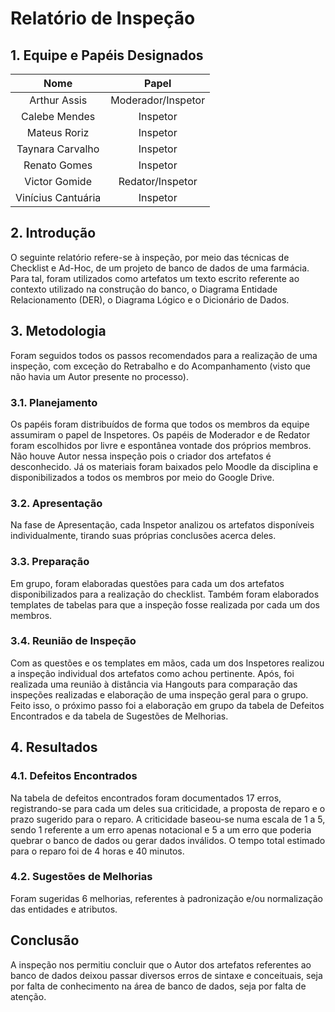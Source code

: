 # Relatório de Inspeção

## 1. Equipe e Papéis Designados

|        Nome        |       Papel         |
|:------------------:|:-------------------:|
|    Arthur Assis    |  Moderador/Inspetor |
|    Calebe Mendes   |       Inspetor      |
|    Mateus Roriz    |       Inspetor      |
|  Taynara Carvalho  |       Inspetor      |
|    Renato Gomes    |       Inspetor      |
|    Victor Gomide   |  Redator/Inspetor   |
| Vinícius Cantuária |       Inspetor      |

## 2. Introdução

O seguinte relatório refere-se à inspeção, por meio das técnicas de Checklist e Ad-Hoc, de um projeto de banco de dados de uma farmácia. Para tal, foram utilizados como artefatos um texto escrito referente ao contexto utilizado na construção do banco, o Diagrama Entidade Relacionamento (DER), o Diagrama Lógico e o Dicionário de Dados. 

## 3. Metodologia

Foram seguidos todos os passos recomendados para a realização de uma inspeção, com exceção do Retrabalho e do Acompanhamento (visto que não havia um Autor presente no processo).

### 3.1. Planejamento

Os papéis foram distribuídos de forma que todos os membros da equipe assumiram o papel de Inspetores. Os papéis de Moderador e de Redator foram escolhidos por livre e espontânea vontade dos próprios membros. Não houve Autor nessa inspeção pois o criador dos artefatos é desconhecido. Já os materiais foram baixados pelo Moodle da disciplina e disponibilizados a todos os membros por meio do Google Drive.

### 3.2. Apresentação

Na fase de Apresentação, cada Inspetor analizou os artefatos disponíveis individualmente, tirando suas próprias conclusões acerca deles.

### 3.3. Preparação

Em grupo, foram elaboradas questões para cada um dos artefatos disponibilizados para a realização do checklist. Também foram elaborados templates de tabelas para que a inspeção fosse realizada por cada um dos membros.

### 3.4. Reunião de Inspeção

Com as questões e os templates em mãos, cada um dos Inspetores realizou a inspeção individual dos artefatos como achou pertinente. Após, foi realizada uma reunião à distância via Hangouts para comparação das inspeções realizadas e elaboração de uma inspeção geral para o grupo. Feito isso, o próximo passo foi a elaboração em grupo da tabela de Defeitos Encontrados e da tabela de Sugestões de Melhorias.

## 4. Resultados

### 4.1. Defeitos Encontrados

Na tabela de defeitos encontrados foram documentados 17 erros, registrando-se para cada um deles sua criticidade, a proposta de reparo e o prazo sugerido para o reparo. A criticidade baseou-se numa escala de 1 a 5, sendo 1 referente a um erro apenas notacional e 5 a um erro que poderia quebrar o banco de dados ou gerar dados inválidos. O tempo total estimado para o reparo foi de 4 horas e 40 minutos.

### 4.2. Sugestões de Melhorias

Foram sugeridas 6 melhorias, referentes à padronização e/ou normalização das entidades e atributos.

## Conclusão

A inspeção nos permitiu concluir que o Autor dos artefatos referentes ao banco de dados deixou passar diversos erros de sintaxe e conceituais, seja por falta de conhecimento na área de banco de dados, seja por falta de atenção.